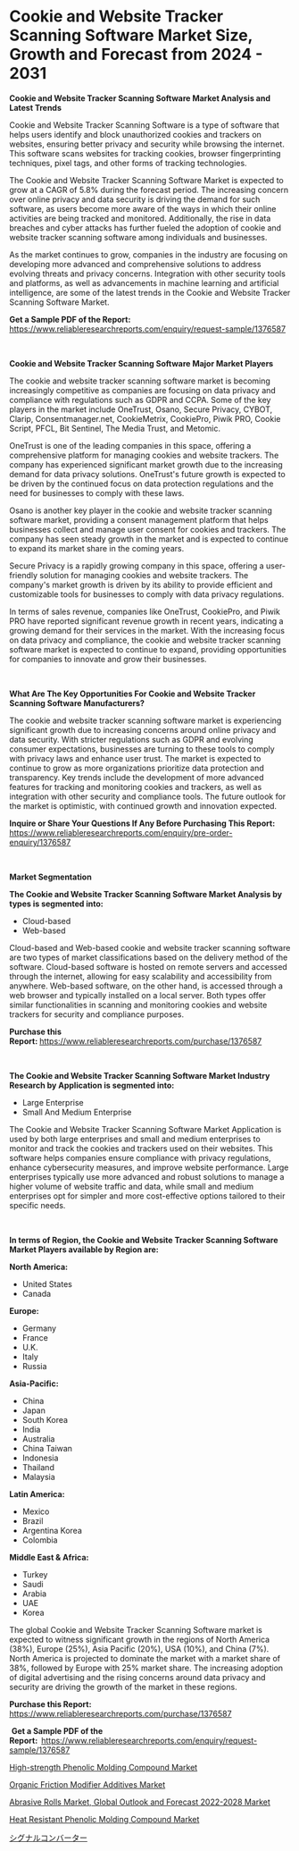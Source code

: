 <p><h1>Cookie and Website Tracker Scanning Software Market Size, Growth and Forecast from 2024 - 2031</h1></p><p><strong>Cookie and Website Tracker Scanning Software Market Analysis and Latest Trends</strong></p>
<p><p>Cookie and Website Tracker Scanning Software is a type of software that helps users identify and block unauthorized cookies and trackers on websites, ensuring better privacy and security while browsing the internet. This software scans websites for tracking cookies, browser fingerprinting techniques, pixel tags, and other forms of tracking technologies.</p><p>The Cookie and Website Tracker Scanning Software Market is expected to grow at a CAGR of 5.8% during the forecast period. The increasing concern over online privacy and data security is driving the demand for such software, as users become more aware of the ways in which their online activities are being tracked and monitored. Additionally, the rise in data breaches and cyber attacks has further fueled the adoption of cookie and website tracker scanning software among individuals and businesses.</p><p>As the market continues to grow, companies in the industry are focusing on developing more advanced and comprehensive solutions to address evolving threats and privacy concerns. Integration with other security tools and platforms, as well as advancements in machine learning and artificial intelligence, are some of the latest trends in the Cookie and Website Tracker Scanning Software Market.</p></p>
<p><strong>Get a Sample PDF of the Report:&nbsp;</strong> <a href="https://www.reliableresearchreports.com/enquiry/request-sample/1376587">https://www.reliableresearchreports.com/enquiry/request-sample/1376587</a></p>
<p>&nbsp;</p>
<p><strong>Cookie and Website Tracker Scanning Software Major Market Players</strong></p>
<p><p>The cookie and website tracker scanning software market is becoming increasingly competitive as companies are focusing on data privacy and compliance with regulations such as GDPR and CCPA. Some of the key players in the market include OneTrust, Osano, Secure Privacy, CYBOT, Clarip, Consentmanager.net, CookieMetrix, CookiePro, Piwik PRO, Cookie Script, PFCL, Bit Sentinel, The Media Trust, and Metomic.</p><p>OneTrust is one of the leading companies in this space, offering a comprehensive platform for managing cookies and website trackers. The company has experienced significant market growth due to the increasing demand for data privacy solutions. OneTrust's future growth is expected to be driven by the continued focus on data protection regulations and the need for businesses to comply with these laws.</p><p>Osano is another key player in the cookie and website tracker scanning software market, providing a consent management platform that helps businesses collect and manage user consent for cookies and trackers. The company has seen steady growth in the market and is expected to continue to expand its market share in the coming years.</p><p>Secure Privacy is a rapidly growing company in this space, offering a user-friendly solution for managing cookies and website trackers. The company's market growth is driven by its ability to provide efficient and customizable tools for businesses to comply with data privacy regulations.</p><p>In terms of sales revenue, companies like OneTrust, CookiePro, and Piwik PRO have reported significant revenue growth in recent years, indicating a growing demand for their services in the market. With the increasing focus on data privacy and compliance, the cookie and website tracker scanning software market is expected to continue to expand, providing opportunities for companies to innovate and grow their businesses.</p></p>
<p>&nbsp;</p>
<p><strong>What Are The Key Opportunities For Cookie and Website Tracker Scanning Software Manufacturers?</strong></p>
<p><p>The cookie and website tracker scanning software market is experiencing significant growth due to increasing concerns around online privacy and data security. With stricter regulations such as GDPR and evolving consumer expectations, businesses are turning to these tools to comply with privacy laws and enhance user trust. The market is expected to continue to grow as more organizations prioritize data protection and transparency. Key trends include the development of more advanced features for tracking and monitoring cookies and trackers, as well as integration with other security and compliance tools. The future outlook for the market is optimistic, with continued growth and innovation expected.</p></p>
<p><strong>Inquire or Share Your Questions If Any Before Purchasing This Report:</strong> <a href="https://www.reliableresearchreports.com/enquiry/pre-order-enquiry/1376587">https://www.reliableresearchreports.com/enquiry/pre-order-enquiry/1376587</a></p>
<p>&nbsp;</p>
<p><strong>Market Segmentation</strong></p>
<p><strong>The Cookie and Website Tracker Scanning Software Market Analysis by types is segmented into:</strong></p>
<p><ul><li>Cloud-based</li><li>Web-based</li></ul></p>
<p><p>Cloud-based and Web-based cookie and website tracker scanning software are two types of market classifications based on the delivery method of the software. Cloud-based software is hosted on remote servers and accessed through the internet, allowing for easy scalability and accessibility from anywhere. Web-based software, on the other hand, is accessed through a web browser and typically installed on a local server. Both types offer similar functionalities in scanning and monitoring cookies and website trackers for security and compliance purposes.</p></p>
<p><strong>Purchase this Report:&nbsp;</strong><a href="https://www.reliableresearchreports.com/purchase/1376587">https://www.reliableresearchreports.com/purchase/1376587</a></p>
<p>&nbsp;</p>
<p><strong>The Cookie and Website Tracker Scanning Software Market Industry Research by Application is segmented into:</strong></p>
<p><ul><li>Large Enterprise</li><li>Small And Medium Enterprise</li></ul></p>
<p><p>The Cookie and Website Tracker Scanning Software Market Application is used by both large enterprises and small and medium enterprises to monitor and track the cookies and trackers used on their websites. This software helps companies ensure compliance with privacy regulations, enhance cybersecurity measures, and improve website performance. Large enterprises typically use more advanced and robust solutions to manage a higher volume of website traffic and data, while small and medium enterprises opt for simpler and more cost-effective options tailored to their specific needs.</p></p>
<p>&nbsp;</p>
<p><strong>In terms of Region, the Cookie and Website Tracker Scanning Software Market Players available by Region are:</strong></p>
<p>
    <p> <strong> North America: </strong>
        <ul>
            <li>United States</li>
            <li>Canada</li>
        </ul>
        </p> 
    <p> <strong> Europe: </strong>
        <ul>
            <li>Germany</li>
            <li>France</li>
            <li>U.K.</li>
            <li>Italy</li>
            <li>Russia</li>
        </ul>
        </p> 
    <p> <strong> Asia-Pacific: </strong>
        <ul>
            <li>China</li>
            <li>Japan</li>
            <li>South Korea</li>
            <li>India</li>
            <li>Australia</li>
            <li>China Taiwan</li>
            <li>Indonesia</li>
            <li>Thailand</li>
            <li>Malaysia</li>
        </ul>
        </p> 
    <p> <strong> Latin America: </strong>
        <ul>
            <li>Mexico</li>
            <li>Brazil</li>
            <li>Argentina Korea</li>
            <li>Colombia</li>
        </ul>
        </p> 
    <p> <strong> Middle East & Africa: </strong>
        <ul>
            <li>Turkey</li>
            <li>Saudi</li>
            <li>Arabia</li>
            <li>UAE</li>
            <li>Korea</li>
        </ul>
    </p>
    </p>
<p><p>The global Cookie and Website Tracker Scanning Software market is expected to witness significant growth in the regions of North America (38%), Europe (25%), Asia Pacific (20%), USA (10%), and China (7%). North America is projected to dominate the market with a market share of 38%, followed by Europe with 25% market share. The increasing adoption of digital advertising and the rising concerns around data privacy and security are driving the growth of the market in these regions.</p></p>
<p><strong>Purchase this Report: </strong><a href="https://www.reliableresearchreports.com/purchase/1376587">https://www.reliableresearchreports.com/purchase/1376587</a></p>
<p>&nbsp;<strong>Get a Sample PDF of the Report:&nbsp;&nbsp;</strong><a href="https://www.reliableresearchreports.com/enquiry/request-sample/1376587">https://www.reliableresearchreports.com/enquiry/request-sample/1376587</a></p>
<p><strong></strong></p>
<p><p><a href="https://github.com/guneycigdem35/Market-Research-Report-List-2/blob/main/high-strength-phenolic-molding-compound-market.md">High-strength Phenolic Molding Compound Market</a></p><p><a href="https://view.publitas.com/reportprime-1/organic-friction-modifier-additives-market-offer-valuable-insights-into-market-size-market-share-market-trends-and-projections-spanning-from-2024-to-2031/">Organic Friction Modifier Additives Market</a></p><p><a href="https://poised-avenue-46d.notion.site/Abrasive-Rolls-Market-Global-Outlook-and-Forecast-2022-2028-Market-Dynamics-2024-2031-Also-about-I-fff46924d27c40e5bef8ddfaa61bbc29">Abrasive Rolls Market, Global Outlook and Forecast 2022-2028 Market</a></p><p><a href="https://github.com/Paul14Anderson63/Market-Research-Report-List-3/blob/main/heat-resistant-phenolic-molding-compound-market.md">Heat Resistant Phenolic Molding Compound Market</a></p><p><a href="https://medium.com/@zaneriver645/%E3%82%B7%E3%82%B0%E3%83%8A%E3%83%AB%E3%82%B3%E3%83%B3%E3%83%90%E3%83%BC%E3%82%BF%E5%B8%82%E5%A0%B4-%E5%B8%82%E5%A0%B4%E3%82%B7%E3%82%A7%E3%82%A2-%E5%B8%82%E5%A0%B4%E3%83%88%E3%83%AC%E3%83%B3%E3%83%89-%E3%81%8A%E3%82%88%E3%81%B3%E5%B0%86%E6%9D%A5%E3%81%AE%E6%88%90%E9%95%B7%E3%81%AE%E6%8E%A2%E6%B1%82-a04c7518b678">シグナルコンバーター</a></p></p>